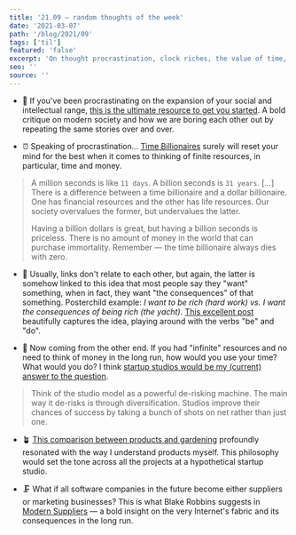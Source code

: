 ```yaml
---
title: '21.09 — random thoughts of the week'
date: '2021-03-07'
path: '/blog/2021/09'
tags: ['til']
featured: 'false'
excerpt: 'On thought procrastination, clock riches, the value of time, and the subtle difference between wanting "to" but not wanting to "do".'
seo: ''
source: ''
---
```


- 🥱 If you've been procrastinating on the expansion of your social and intellectual range, [this is the ultimate resource to get you started](https://the-magazine.org/4/you-are-boring#.X8s2ty2cY8a). A bold critique on modern society and how we are boring each other out by repeating the same stories over and over.

- ⏰ Speaking of procrastination... [Time Billionaires](https://pomp.substack.com/p/time-billionaire) surely will reset your mind for the best when it comes to thinking of finite resources, in particular, time and money.

> A million seconds is like `11 days`. A billion seconds is `31 years`. [...] There is a difference between a time billionaire and a dollar billionaire. One has financial resources and the other has life resources. Our society overvalues the former, but undervalues the latter.
>
> Having a billion dollars is great, but having a billion seconds is priceless. There is no amount of money in the world that can purchase immortality. Remember — the time billionaire always dies with zero.

- 🎁 Usually, links don't relate to each other, but again, the latter is somehow linked to this idea that most people say they "want" something, when in fact, they want "the consequences" of that something. Posterchild example: _I want to be rich (hard work) vs. I want the consequences of being rich (the yacht)_. [This excellent post](https://ava.substack.com/p/effort) beautifully captures the idea, playing around with the verbs "be" and "do".

- 🔮 Now coming from the other end. If you had "infinite" resources and no need to think of money in the long run, how would you use your time? What would you do? I think [startup studios would be my (current) answer to the question](https://latecheckout.substack.com/p/why-the-future-of-startups-are-studios).

> Think of the studio model as a powerful de-risking machine. The main way it de-risks is through diversification. Studios improve their chances of success by taking a bunch of shots on net rather than just one.

- 🪴 [This comparison between products and gardening](https://herman.bearblog.dev/my-product-is-my-garden/) profoundly resonated with the way I understand products myself. This philosophy would set the tone across all the projects at a hypothetical startup studio.

- 🗜 What if all software companies in the future become either suppliers or marketing businesses? This is what Blake Robbins suggests in [Modern Suppliers](https://blake.substack.com/p/suppliers) — a bold insight on the very Internet's fabric and its consequences in the long run.
